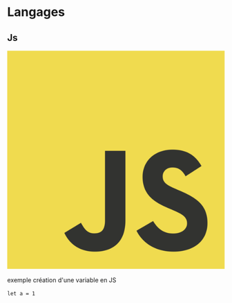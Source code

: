 # Langages

## Js

![logo](/JavaScript-logo.png)

exemple création d'une variable en JS

```
let a = 1
```
